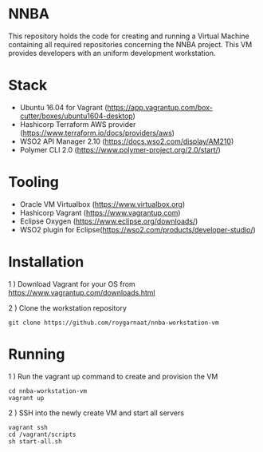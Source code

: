 # NNBA

This repository holds the code for creating and running a Virtual Machine containing all required repositories concerning the NNBA project. 
This VM provides developers with an uniform development workstation. 

# Stack
- Ubuntu 16.04 for Vagrant (https://app.vagrantup.com/box-cutter/boxes/ubuntu1604-desktop)
- Hashicorp Terraform AWS provider (https://www.terraform.io/docs/providers/aws)
- WSO2 API Manager 2.10 (https://docs.wso2.com/display/AM210)
- Polymer CLI 2.0 (https://www.polymer-project.org/2.0/start/) 

# Tooling
- Oracle VM Virtualbox (https://www.virtualbox.org)
- Hashicorp Vagrant (https://www.vagrantup.com)
- Eclipse Oxygen (https://www.eclipse.org/downloads/)
- WSO2 plugin for Eclipse(https://wso2.com/products/developer-studio/)

# Installation

1 ) Download Vagrant for your OS from https://www.vagrantup.com/downloads.html

2 ) Clone the workstation repository

    git clone https://github.com/roygarnaat/nnba-workstation-vm

# Running

1 ) Run the vagrant up command to create and provision the VM

    cd nnba-workstation-vm
    vagrant up

2 ) SSH into the newly create VM and start all servers

    vagrant ssh
    cd /vagrant/scripts
    sh start-all.sh